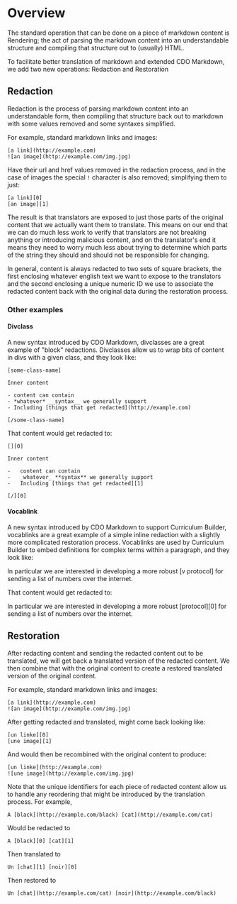 # Overview

The standard operation that can be done on a piece of markdown content is
Rendering; the act of parsing the markdown content into an understandable
structure and compiling that structure out to (usually) HTML.

To facilitate better translation of markdown and extended CDO Markdown, we add
two new operations: Redaction and Restoration

## Redaction

Redaction is the process of parsing markdown content into an understandable
form, then compiling that structure back out to markdown with some values
removed and some syntaxes simplified.

For example, standard markdown links and images:

    [a link](http://example.com)
    ![an image](http://example.com/img.jpg)

Have their url and href values removed in the redaction process, and in the case
of images the special `!` character is also removed; simplifying them to just:

    [a link][0]
    [an image][1]

The result is that translators are exposed to just those parts of the original
content that we actually want them to translate. This means on our end that we
can do much less work to verify that translators are not breaking anything or
introducing malicious content, and on the translator's end it means they need to
worry much less about trying to determine which parts of the string they should
and should not be responsible for changing.

In general, content is always redacted to two sets of square brackets, the first
enclosing whatever english text we want to expose to the translators and the
second enclosing a unique numeric ID we use to associate the redacted content
back with the original data during the restoration process.

### Other examples

#### Divclass

A new syntax introduced by CDO Markdown, divclasses are a great example of
"block" redactions. Divclasses allow us to wrap bits of content in divs with a
given class, and they look like:

    [some-class-name]

    Inner content

    - content can contain
    - *whatever* __syntax__ we generally support
    - Including [things that get redacted](http://example.com)

    [/some-class-name]

That content would get redacted to:

    [][0]

    Inner content

    -   content can contain
    -   _whatever_ **syntax** we generally support
    -   Including [things that get redacted][1]

    [/][0]

#### Vocablink

A new syntax introduced by CDO Markdown to support Curriculum Builder,
vocablinks are a great example of a simple inline redaction with a slightly more
complicated restoration process.  Vocablinks are used by Curriculum Builder to
embed definitions for complex terms within a paragraph, and they look like:

In particular we are interested in developing a more robust [v protocol] for
sending a list of numbers over the internet.

That content would get redacted to:

In particular we are interested in developing a more robust [protocol][0] for
sending a list of numbers over the internet.

## Restoration

After redacting content and sending the redacted content out to be translated,
we will get back a translated version of the redacted content. We then combine
that with the original content to create a restored translated version of the
original content.

For example, standard markdown links and images:

    [a link](http://example.com)
    ![an image](http://example.com/img.jpg)

After getting redacted and translated, might come back looking like:

    [un linke][0]
    [une image][1]

And would then be recombined with the original content to produce:

    [un linke](http://example.com)
    ![une image](http://example.com/img.jpg)

Note that the unique identifiers for each piece of redacted content allow us to
handle any reordering that might be introduced by the translation process. For
example,

    A [black](http://example.com/black) [cat](http://example.com/cat)

Would be redacted to

    A [black][0] [cat][1]

Then translated to

    Un [chat][1] [noir][0]

Then restored to

    Un [chat](http://example.com/cat) [noir](http://example.com/black)
